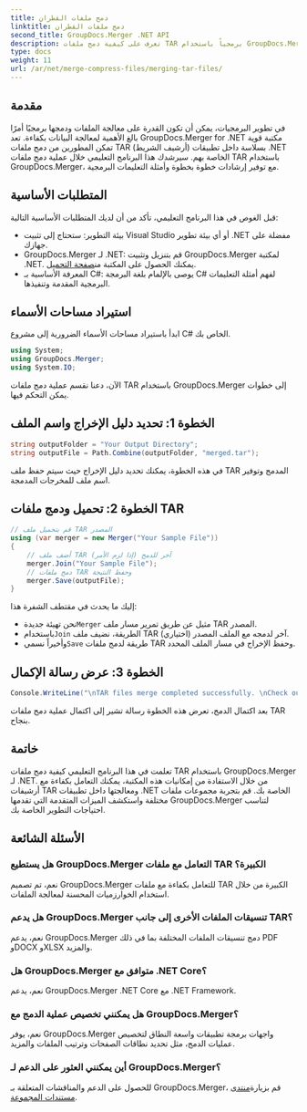 ```yaml
---
title: دمج ملفات القطران
linktitle: دمج ملفات القطران
second_title: GroupDocs.Merger .NET API
description: تعرف على كيفية دمج ملفات TAR برمجياً باستخدام GroupDocs.Merger لـ .NET. اتبع دليلنا خطوة بخطوة للتعامل مع أرشيفات TAR بكفاءة.
type: docs
weight: 11
url: /ar/net/merge-compress-files/merging-tar-files/
---
```

## مقدمة
في تطوير البرمجيات، يمكن أن تكون القدرة على معالجة الملفات ودمجها برمجيًا أمرًا بالغ الأهمية لمعالجة البيانات بكفاءة. تعد GroupDocs.Merger for .NET مكتبة قوية تمكن المطورين من دمج ملفات TAR (أرشيف الشريط) بسلاسة داخل تطبيقات .NET الخاصة بهم. سيرشدك هذا البرنامج التعليمي خلال عملية دمج ملفات TAR باستخدام GroupDocs.Merger، مع توفير إرشادات خطوة بخطوة وأمثلة التعليمات البرمجية.
## المتطلبات الأساسية
قبل الغوص في هذا البرنامج التعليمي، تأكد من أن لديك المتطلبات الأساسية التالية:
- بيئة التطوير: ستحتاج إلى تثبيت Visual Studio أو أي بيئة تطوير .NET مفضلة على جهازك.
-  GroupDocs.Merger لـ .NET: قم بتنزيل وتثبيت GroupDocs.Merger لمكتبة .NET. يمكنك الحصول على المكتبة من[صفحة التحميل](https://releases.groupdocs.com/merger/net/).
- المعرفة الأساسية بـ C#: يوصى بالإلمام بلغة البرمجة C# لفهم أمثلة التعليمات البرمجية المقدمة وتنفيذها.

## استيراد مساحات الأسماء
ابدأ باستيراد مساحات الأسماء الضرورية إلى مشروع C# الخاص بك.

```csharp
using System; 
using GroupDocs.Merger;
using System.IO;
```

الآن، دعنا نقسم عملية دمج ملفات TAR باستخدام GroupDocs.Merger إلى خطوات يمكن التحكم فيها.
## الخطوة 1: تحديد دليل الإخراج واسم الملف
```csharp
string outputFolder = "Your Output Directory";
string outputFile = Path.Combine(outputFolder, "merged.tar");
```
في هذه الخطوة، يمكنك تحديد دليل الإخراج حيث سيتم حفظ ملف TAR المدمج وتوفير اسم ملف للمخرجات المدمجة.
## الخطوة 2: تحميل ودمج ملفات TAR
```csharp
// قم بتحميل ملف TAR المصدر
using (var merger = new Merger("Your Sample File"))
{
    // أضف ملف TAR آخر للدمج (إذا لزم الأمر)
    merger.Join("Your Sample File");
    // دمج ملفات TAR وحفظ النتيجة
    merger.Save(outputFile);
}
```
إليك ما يحدث في مقتطف الشفرة هذا:
-  نحن تهيئة جديدة`Merger` مثيل عن طريق تمرير مسار ملف TAR المصدر.
-  باستخدام`Join` الطريقة، نضيف ملف TAR آخر لدمجه مع الملف المصدر (اختياري).
-  وأخيراً نسمي`Save` طريقة لدمج ملفات TAR وحفظ الإخراج في مسار الملف المحدد.
## الخطوة 3: عرض رسالة الإكمال
```csharp
Console.WriteLine("\nTAR files merge completed successfully. \nCheck output in {0}", outputFolder);
```
بعد اكتمال الدمج، تعرض هذه الخطوة رسالة تشير إلى اكتمال عملية دمج ملفات TAR بنجاح.

## خاتمة
تعلمت في هذا البرنامج التعليمي كيفية دمج ملفات TAR باستخدام GroupDocs.Merger لـ .NET. من خلال الاستفادة من إمكانيات هذه المكتبة، يمكنك التعامل بكفاءة مع أرشيفات TAR ومعالجتها داخل تطبيقات .NET الخاصة بك. قم بتجربة مجموعات ملفات مختلفة واستكشف الميزات المتقدمة التي تقدمها GroupDocs.Merger لتناسب احتياجات التطوير الخاصة بك.

## الأسئلة الشائعة
### هل يستطيع GroupDocs.Merger التعامل مع ملفات TAR الكبيرة؟
نعم، تم تصميم GroupDocs.Merger للتعامل بكفاءة مع ملفات TAR الكبيرة من خلال استخدام الخوارزميات المحسنة لمعالجة الملفات.
### هل يدعم GroupDocs.Merger تنسيقات الملفات الأخرى إلى جانب TAR؟
نعم، يدعم GroupDocs.Merger دمج تنسيقات الملفات المختلفة بما في ذلك PDF وDOCX وXLSX والمزيد.
### هل GroupDocs.Merger متوافق مع .NET Core؟
نعم، يدعم GroupDocs.Merger .NET Core مع .NET Framework.
### هل يمكنني تخصيص عملية الدمج مع GroupDocs.Merger؟
نعم، يوفر GroupDocs.Merger واجهات برمجة تطبيقات واسعة النطاق لتخصيص عمليات الدمج، مثل تحديد نطاقات الصفحات وترتيب الملفات والمزيد.
### أين يمكنني العثور على الدعم لـ GroupDocs.Merger؟
 للحصول على الدعم والمناقشات المتعلقة بـ GroupDocs.Merger، قم بزيارة[منتدى مستندات المجموعة](https://forum.groupdocs.com/c/merger/32).